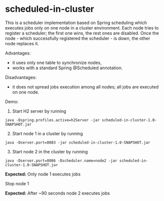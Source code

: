 # scheduled-in-cluster

This is a scheduler implementation based on Spring scheduling which executes jobs only on one node in a cluster environment.
Each node tries to register a scheduler; the first one wins, the rest ones are disabled.
Once the node - which successfully registered the scheduler - is down, the other node replaces it.

Advantages:
* it uses only one table to synchronize nodes,
* works with a standard Spring @Scheduled annotation.

Disadvantages:
* it does not spread jobs execution among all nodes; all jobs are executed on one node.

Demo:

1. Start H2 server by running
```
java -Dspring.profiles.active=h2Server -jar scheduled-in-cluster-1.0-SNAPSHOT.jar
```

2. Start node 1 in a cluster by running
```
java -Dserver.port=8083 -jar scheduled-in-cluster-1.0-SNAPSHOT.jar
```

3. Start node 2 in the cluster by running
```
java -Dserver.port=8086 -Dscheduler.name=node2 -jar scheduled-in-cluster-1.0-SNAPSHOT.jar
```

**Expected:**
Only node 1 executes jobs

Stop node 1

**Expected:**
After ~90 seconds node 2 executes jobs

